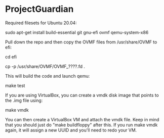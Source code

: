 # ProjectGuardian

Required filesets for Ubuntu 20.04:

  sudo apt-get install build-essential git gnu-efi ovmf qemu-system-x86

Pull down the repo and then copy the OVMF files from /usr/share/OVMF to efi:

  cd efi

  cp -p /usr/share/OVMF/OVMF_????.fd .

This will build the code and launch qemu:

  make test

If you are using VirtualBox, you can create a vmdk disk image that points to the .img
file using:

  make vmdk

You can then create a VirtualBox VM and attach the vmdk file.  Keep in mind that you
should just do "make buildfloppy" after this.  If you run make vmdk again, it will
assign a new UUID and you'll need to redo your VM.

